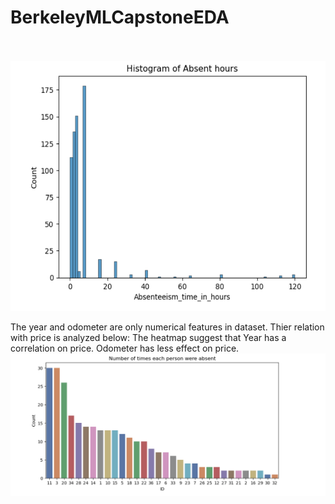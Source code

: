 ﻿# BerkeleyMLCapstoneEDA
<br>
<br>
<img src="images/histogramAbsentHours.PNG" width="800" height="400">

The year and odometer are only numerical features in dataset. Thier relation with price is analyzed below: The heatmap suggest that Year has a correlation on price. Odometer has less effect on price.
![HeatMap](images/barChartIDAbsent.PNG)
